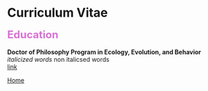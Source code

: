 <body>
		
<div class="container">
<div class="blurb">
<h1>Curriculum Vitae</h1>
<p><b><font size="5", color="orchid">Education</font></b><br>
<br>
<b>Doctor of Philosophy Program in Ecology, Evolution, and Behavior</b> <br>
	<em> italicized words </em> non italicsed words <br>	
	<a href="url link goes here"> link </a></p>
	
<a href="../">Home</a>
